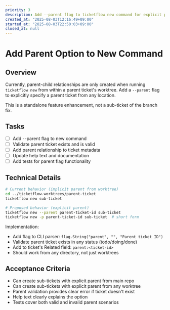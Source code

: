 ```yaml
---
priority: 3
description: Add --parent flag to ticketflow new command for explicit parent relationships
created_at: "2025-08-03T12:16:49+09:00"
started_at: "2025-08-03T22:50:03+09:00"
closed_at: null
---
```


# Add Parent Option to New Command

## Overview
Currently, parent-child relationships are only created when running `ticketflow new` from within a parent ticket's worktree. Add a `--parent` flag to explicitly specify a parent ticket from any location.

This is a standalone feature enhancement, not a sub-ticket of the branch fix.

## Tasks
- [ ] Add --parent flag to new command
- [ ] Validate parent ticket exists and is valid
- [ ] Add parent relationship to ticket metadata
- [ ] Update help text and documentation
- [ ] Add tests for parent flag functionality

## Technical Details
```bash
# Current behavior (implicit parent from worktree)
cd ../ticketflow.worktrees/parent-ticket
ticketflow new sub-ticket

# Proposed behavior (explicit parent)
ticketflow new --parent parent-ticket-id sub-ticket
ticketflow new -p parent-ticket-id sub-ticket  # short form
```

Implementation:
- Add flag to CLI parser: `flag.String("parent", "", "Parent ticket ID")`
- Validate parent ticket exists in any status (todo/doing/done)
- Add to ticket's Related field: `parent:<ticket-id>`
- Should work from any directory, not just worktrees

## Acceptance Criteria
- Can create sub-tickets with explicit parent from main repo
- Can create sub-tickets with explicit parent from any worktree
- Parent validation provides clear error if ticket doesn't exist
- Help text clearly explains the option
- Tests cover both valid and invalid parent scenarios
